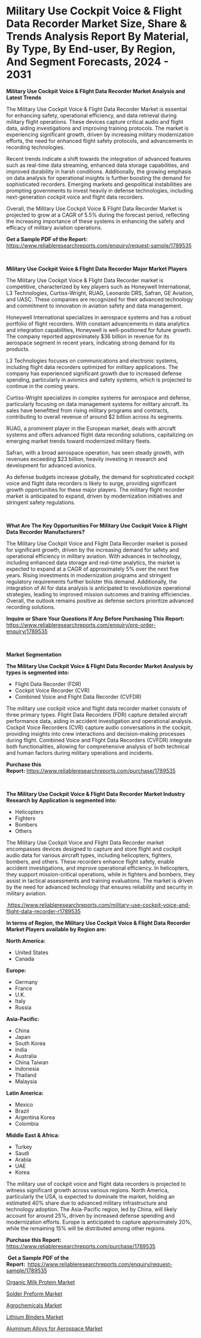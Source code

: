 <p><h1>Military Use Cockpit Voice & Flight Data Recorder Market Size, Share & Trends Analysis Report By Material, By Type, By End-user, By Region, And Segment Forecasts, 2024 - 2031</h1></p><p><strong>Military Use Cockpit Voice & Flight Data Recorder Market Analysis and Latest Trends</strong></p>
<p><p>The Military Use Cockpit Voice & Flight Data Recorder Market is essential for enhancing safety, operational efficiency, and data retrieval during military flight operations. These devices capture critical audio and flight data, aiding investigations and improving training protocols. The market is experiencing significant growth, driven by increasing military modernization efforts, the need for enhanced flight safety protocols, and advancements in recording technologies.</p><p>Recent trends indicate a shift towards the integration of advanced features such as real-time data streaming, enhanced data storage capabilities, and improved durability in harsh conditions. Additionally, the growing emphasis on data analysis for operational insights is further boosting the demand for sophisticated recorders. Emerging markets and geopolitical instabilities are prompting governments to invest heavily in defense technologies, including next-generation cockpit voice and flight data recorders.</p><p>Overall, the Military Use Cockpit Voice & Flight Data Recorder Market is projected to grow at a CAGR of 5.5% during the forecast period, reflecting the increasing importance of these systems in enhancing the safety and efficacy of military aviation operations.</p></p>
<p><strong>Get a Sample PDF of the Report:&nbsp;</strong> <a href="https://www.reliableresearchreports.com/enquiry/request-sample/1789535?utm_campaign=112&utm_medium=2&utm_source=Github&utm_content=ia&utm_term=09102024&utm_id=military-use-cockpit-voice-flight-data-recorder">https://www.reliableresearchreports.com/enquiry/request-sample/1789535</a></p>
<p>&nbsp;</p>
<p><strong>Military Use Cockpit Voice & Flight Data Recorder Major Market Players</strong></p>
<p><p>The Military Use Cockpit Voice & Flight Data Recorder market is competitive, characterized by key players such as Honeywell International, L3 Technologies, Curtiss-Wright, RUAG, Leonardo DRS, Safran, GE Aviation, and UASC. These companies are recognized for their advanced technology and commitment to innovation in aviation safety and data management.</p><p>Honeywell International specializes in aerospace systems and has a robust portfolio of flight recorders. With constant advancements in data analytics and integration capabilities, Honeywell is well-positioned for future growth. The company reported approximately $36 billion in revenue for its aerospace segment in recent years, indicating strong demand for its products.</p><p>L3 Technologies focuses on communications and electronic systems, including flight data recorders optimized for military applications. The company has experienced significant growth due to increased defense spending, particularly in avionics and safety systems, which is projected to continue in the coming years.</p><p>Curtiss-Wright specializes in complex systems for aerospace and defense, particularly focusing on data management systems for military aircraft. Its sales have benefitted from rising military programs and contracts, contributing to overall revenue of around $2 billion across its segments.</p><p>RUAG, a prominent player in the European market, deals with aircraft systems and offers advanced flight data recording solutions, capitalizing on emerging market trends toward modernized military fleets.</p><p>Safran, with a broad aerospace operation, has seen steady growth, with revenues exceeding $23 billion, heavily investing in research and development for advanced avionics.</p><p>As defense budgets increase globally, the demand for sophisticated cockpit voice and flight data recorders is likely to surge, providing significant growth opportunities for these major players. The military flight recorder market is anticipated to expand, driven by modernization initiatives and stringent safety regulations.</p></p>
<p>&nbsp;</p>
<p><strong>What Are The Key Opportunities For Military Use Cockpit Voice & Flight Data Recorder Manufacturers?</strong></p>
<p><p>The Military Use Cockpit Voice and Flight Data Recorder market is poised for significant growth, driven by the increasing demand for safety and operational efficiency in military aviation. With advances in technology, including enhanced data storage and real-time analytics, the market is expected to expand at a CAGR of approximately 5% over the next five years. Rising investments in modernization programs and stringent regulatory requirements further bolster this demand. Additionally, the integration of AI for data analysis is anticipated to revolutionize operational strategies, leading to improved mission outcomes and training efficiencies. Overall, the outlook remains positive as defense sectors prioritize advanced recording solutions.</p></p>
<p><strong>Inquire or Share Your Questions If Any Before Purchasing This Report:</strong> <a href="https://www.reliableresearchreports.com/enquiry/pre-order-enquiry/1789535?utm_campaign=112&utm_medium=2&utm_source=Github&utm_content=ia&utm_term=09102024&utm_id=military-use-cockpit-voice-flight-data-recorder">https://www.reliableresearchreports.com/enquiry/pre-order-enquiry/1789535</a></p>
<p>&nbsp;</p>
<p><strong>Market Segmentation</strong></p>
<p><strong>The Military Use Cockpit Voice & Flight Data Recorder Market Analysis by types is segmented into:</strong></p>
<p><ul><li>Flight Data Recorder (FDR)</li><li>Cockpit Voice Recorder (CVR)</li><li>Combined Voice and Flight Data Recorder (CVFDR)</li></ul></p>
<p><p>The military use cockpit voice and flight data recorder market consists of three primary types. Flight Data Recorders (FDR) capture detailed aircraft performance data, aiding in accident investigation and operational analysis. Cockpit Voice Recorders (CVR) capture audio conversations in the cockpit, providing insights into crew interactions and decision-making processes during flight. Combined Voice and Flight Data Recorders (CVFDR) integrate both functionalities, allowing for comprehensive analysis of both technical and human factors during military operations and incidents.</p></p>
<p><strong>Purchase this Report:&nbsp;</strong><a href="https://www.reliableresearchreports.com/purchase/1789535?utm_campaign=112&utm_medium=2&utm_source=Github&utm_content=ia&utm_term=09102024&utm_id=military-use-cockpit-voice-flight-data-recorder">https://www.reliableresearchreports.com/purchase/1789535</a></p>
<p>&nbsp;</p>
<p><strong>The Military Use Cockpit Voice & Flight Data Recorder Market Industry Research by Application is segmented into:</strong></p>
<p><ul><li>Helicopters</li><li>Fighters</li><li>Bombers</li><li>Others</li></ul></p>
<p><p>The Military Use Cockpit Voice and Flight Data Recorder market encompasses devices designed to capture and store flight and cockpit audio data for various aircraft types, including helicopters, fighters, bombers, and others. These recorders enhance flight safety, enable accident investigations, and improve operational efficiency. In helicopters, they support mission-critical operations, while in fighters and bombers, they assist in tactical assessments and training evaluations. The market is driven by the need for advanced technology that ensures reliability and security in military aviation.</p></p>
<p><a href="https://www.reliableresearchreports.com/military-use-cockpit-voice-and-flight-data-recorder-r1789535?utm_campaign=112&utm_medium=2&utm_source=Github&utm_content=ia&utm_term=09102024&utm_id=military-use-cockpit-voice-flight-data-recorder">&nbsp;https://www.reliableresearchreports.com/military-use-cockpit-voice-and-flight-data-recorder-r1789535</a></p>
<p><strong>In terms of Region, the Military Use Cockpit Voice & Flight Data Recorder Market Players available by Region are:</strong></p>
<p>
    <p> <strong> North America: </strong>
        <ul>
            <li>United States</li>
            <li>Canada</li>
        </ul>
        </p> 
    <p> <strong> Europe: </strong>
        <ul>
            <li>Germany</li>
            <li>France</li>
            <li>U.K.</li>
            <li>Italy</li>
            <li>Russia</li>
        </ul>
        </p> 
    <p> <strong> Asia-Pacific: </strong>
        <ul>
            <li>China</li>
            <li>Japan</li>
            <li>South Korea</li>
            <li>India</li>
            <li>Australia</li>
            <li>China Taiwan</li>
            <li>Indonesia</li>
            <li>Thailand</li>
            <li>Malaysia</li>
        </ul>
        </p> 
    <p> <strong> Latin America: </strong>
        <ul>
            <li>Mexico</li>
            <li>Brazil</li>
            <li>Argentina Korea</li>
            <li>Colombia</li>
        </ul>
        </p> 
    <p> <strong> Middle East & Africa: </strong>
        <ul>
            <li>Turkey</li>
            <li>Saudi</li>
            <li>Arabia</li>
            <li>UAE</li>
            <li>Korea</li>
        </ul>
    </p>
    </p>
<p><p>The military use of cockpit voice and flight data recorders is projected to witness significant growth across various regions. North America, particularly the USA, is expected to dominate the market, holding an estimated 40% share due to advanced military infrastructure and technology adoption. The Asia-Pacific region, led by China, will likely account for around 25%, driven by increased defense spending and modernization efforts. Europe is anticipated to capture approximately 20%, while the remaining 15% will be distributed among other regions.</p></p>
<p><strong>Purchase this Report: </strong><a href="https://www.reliableresearchreports.com/purchase/1789535?utm_campaign=112&utm_medium=2&utm_source=Github&utm_content=ia&utm_term=09102024&utm_id=military-use-cockpit-voice-flight-data-recorder">https://www.reliableresearchreports.com/purchase/1789535</a></p>
<p>&nbsp;<strong>Get a Sample PDF of the Report:&nbsp;&nbsp;</strong><a href="https://www.reliableresearchreports.com/enquiry/request-sample/1789535?utm_campaign=112&utm_medium=2&utm_source=Github&utm_content=ia&utm_term=09102024&utm_id=military-use-cockpit-voice-flight-data-recorder">https://www.reliableresearchreports.com/enquiry/request-sample/1789535</a></p>
<p><strong></strong></p>
<p><p><a href="https://issuu.com/reportprime-2/docs/organic-milk-protein-market-size-20_b4be7e0cfd8e36?utm_campaign=112&utm_medium=2&utm_source=Github&utm_content=ia&utm_term=09102024&utm_id=military-use-cockpit-voice-flight-data-recorder">Organic Milk Protein Market</a></p><p><a href="https://www.linkedin.com/pulse/solder-preform-market-size-share-trends-analysis-report-end-azbbf?utm_campaign=112&utm_medium=2&utm_source=Github&utm_content=ia&utm_term=09102024&utm_id=military-use-cockpit-voice-flight-data-recorder">Solder Preform Market</a></p><p><a href="https://www.linkedin.com/pulse/in-depth-agrochemicals-market-review-size-share-12cagr-growth-c53tf?utm_campaign=112&utm_medium=2&utm_source=Github&utm_content=ia&utm_term=09102024&utm_id=military-use-cockpit-voice-flight-data-recorder">Agrochemicals Market</a></p><p><a href="https://github.com/ShaheenRoz/Market-Research-Report-List-1/blob/main/lithium-binders-market.md?utm_campaign=112&utm_medium=2&utm_source=Github&utm_content=ia&utm_term=09102024&utm_id=military-use-cockpit-voice-flight-data-recorder">Lithium Binders Market</a></p><p><a href="https://github.com/SanjidaMahmud81/Market-Research-Report-List-1/blob/main/aluminum-alloys-for-aerospace-market.md?utm_campaign=112&utm_medium=2&utm_source=Github&utm_content=ia&utm_term=09102024&utm_id=military-use-cockpit-voice-flight-data-recorder">Aluminum Alloys for Aerospace Market</a></p></p>